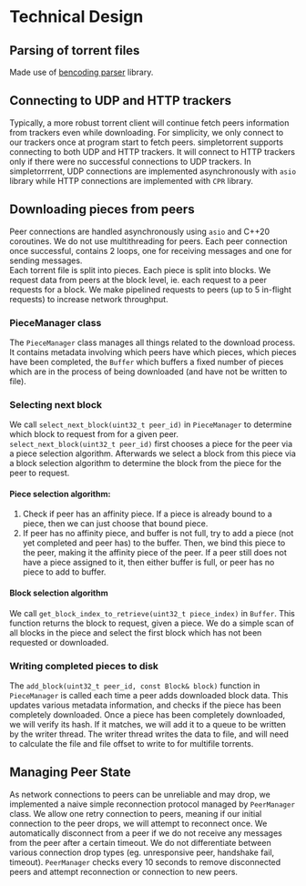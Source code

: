 # Technical Design

## Parsing of torrent files
Made use of [bencoding parser](https://github.com/jimporter/bencode.hpp) library. 

## Connecting to UDP and HTTP trackers
Typically, a more robust torrent client will continue fetch peers information from trackers even while downloading. For simplicity, we only connect to our trackers once at program start to fetch peers. simpletorrent supports connecting to both UDP and HTTP trackers. It will connect to HTTP trackers only if there were no successful connections to UDP trackers. In simpletorrrent, UDP connections are implemented asynchronously with `asio` library while HTTP connections are implemented with `CPR` library.

## Downloading pieces from peers
Peer connections are handled asynchronously using `asio` and C++20 coroutines. We do not use multithreading for peers.   Each peer connection once successful, contains 2 loops, one for receiving messages and one for sending messages.  
Each torrent file is split into pieces. Each piece is split into blocks. We request data from peers at the block level, ie. each request to a peer requests for a block. We make pipelined requests to peers (up to 5 in-flight requests) to increase network throughput.

### PieceManager class
The `PieceManager` class manages all things related to the download process. It contains metadata involving which peers have which pieces, which pieces have been completed, the `Buffer` which buffers a fixed number of pieces which are in the process of being downloaded (and have not be written to file).

### Selecting next block
We call `select_next_block(uint32_t peer_id)` in `PieceManager` to determine which block to request from for a given peer.  
`select_next_block(uint32_t peer_id)` first chooses a piece for the peer via a piece selection algorithm. Afterwards we select a block from this piece via a block selection algorithm to determine the block from the piece for the peer to request.
#### Piece selection algorithm:
1. Check if peer has an affinity piece. If a piece is already bound to a piece, then we can just choose that bound piece.
2. If peer has no affinity piece, and buffer is not full, try to add a piece (not yet completed and peer has) to the buffer. Then, we bind this piece to the peer, making it the affinity piece of the peer.
If a peer still does not have a piece assigned to it, then either buffer is full, or peer has no piece to add to buffer.

#### Block selection algorithm
We call `get_block_index_to_retrieve(uint32_t piece_index)` in `Buffer`. This function returns the block to request, given a piece. We do a simple scan of all blocks in the piece and select the first block which has not been requested or downloaded.

### Writing completed pieces to disk
The `add_block(uint32_t peer_id, const Block& block)` function in `PieceManager` is called each time a peer adds downloaded block data. This updates various metadata information, and checks if the piece has been completely downloaded.
Once a piece has been completely downloaded, we will verify its hash. If it matches, we will add it to a queue to be written by the writer thread. The writer thread writes the data to file, and will need to calculate the file and file offset to write to for multifile torrents.

## Managing Peer State
As network connections to peers can be unreliable and may drop, we implemented a naive simple reconnection protocol managed by `PeerManager` class. We allow one retry connection to peers, meaning if our initial connection to the peer drops, we will attempt to reconnect once. We automatically disconnect from a peer if we do not receive any messages from the peer after a certain timeout. We do not differentiate between various connection drop types (eg. unresponsive peer, handshake fail, timeout). `PeerManager` checks every 10 seconds to remove disconnected peers and attempt reconnection or connection to new peers.
